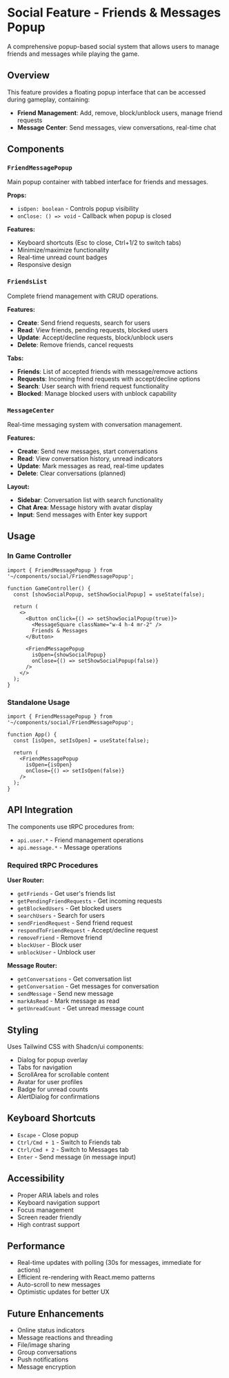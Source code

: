 # Social Feature - Friends & Messages Popup

A comprehensive popup-based social system that allows users to manage friends and messages while playing the game.

## Overview

This feature provides a floating popup interface that can be accessed during gameplay, containing:
- **Friend Management**: Add, remove, block/unblock users, manage friend requests
- **Message Center**: Send messages, view conversations, real-time chat

## Components

### `FriendMessagePopup`
Main popup container with tabbed interface for friends and messages.

**Props:**
- `isOpen: boolean` - Controls popup visibility
- `onClose: () => void` - Callback when popup is closed

**Features:**
- Keyboard shortcuts (Esc to close, Ctrl+1/2 to switch tabs)
- Minimize/maximize functionality
- Real-time unread count badges
- Responsive design

### `FriendsList`
Complete friend management with CRUD operations.

**Features:**
- **Create**: Send friend requests, search for users
- **Read**: View friends, pending requests, blocked users
- **Update**: Accept/decline requests, block/unblock users
- **Delete**: Remove friends, cancel requests

**Tabs:**
- **Friends**: List of accepted friends with message/remove actions
- **Requests**: Incoming friend requests with accept/decline options
- **Search**: User search with friend request functionality
- **Blocked**: Manage blocked users with unblock capability

### `MessageCenter`
Real-time messaging system with conversation management.

**Features:**
- **Create**: Send new messages, start conversations
- **Read**: View conversation history, unread indicators
- **Update**: Mark messages as read, real-time updates
- **Delete**: Clear conversations (planned)

**Layout:**
- **Sidebar**: Conversation list with search functionality
- **Chat Area**: Message history with avatar display
- **Input**: Send messages with Enter key support

## Usage

### In Game Controller
```tsx
import { FriendMessagePopup } from '~/components/social/FriendMessagePopup';

function GameController() {
  const [showSocialPopup, setShowSocialPopup] = useState(false);
  
  return (
    <>
      <Button onClick={() => setShowSocialPopup(true)}>
        <MessageSquare className="w-4 h-4 mr-2" />
        Friends & Messages
      </Button>
      
      <FriendMessagePopup
        isOpen={showSocialPopup}
        onClose={() => setShowSocialPopup(false)}
      />
    </>
  );
}
```

### Standalone Usage
```tsx
import { FriendMessagePopup } from '~/components/social/FriendMessagePopup';

function App() {
  const [isOpen, setIsOpen] = useState(false);
  
  return (
    <FriendMessagePopup
      isOpen={isOpen}
      onClose={() => setIsOpen(false)}
    />
  );
}
```

## API Integration

The components use tRPC procedures from:
- `api.user.*` - Friend management operations
- `api.message.*` - Message operations

### Required tRPC Procedures

**User Router:**
- `getFriends` - Get user's friends list
- `getPendingFriendRequests` - Get incoming requests
- `getBlockedUsers` - Get blocked users
- `searchUsers` - Search for users
- `sendFriendRequest` - Send friend request
- `respondToFriendRequest` - Accept/decline request
- `removeFriend` - Remove friend
- `blockUser` - Block user
- `unblockUser` - Unblock user

**Message Router:**
- `getConversations` - Get conversation list
- `getConversation` - Get messages for conversation
- `sendMessage` - Send new message
- `markAsRead` - Mark message as read
- `getUnreadCount` - Get unread message count

## Styling

Uses Tailwind CSS with Shadcn/ui components:
- Dialog for popup overlay
- Tabs for navigation
- ScrollArea for scrollable content
- Avatar for user profiles
- Badge for unread counts
- AlertDialog for confirmations

## Keyboard Shortcuts

- `Escape` - Close popup
- `Ctrl/Cmd + 1` - Switch to Friends tab
- `Ctrl/Cmd + 2` - Switch to Messages tab
- `Enter` - Send message (in message input)

## Accessibility

- Proper ARIA labels and roles
- Keyboard navigation support
- Focus management
- Screen reader friendly
- High contrast support

## Performance

- Real-time updates with polling (30s for messages, immediate for actions)
- Efficient re-rendering with React.memo patterns
- Auto-scroll to new messages
- Optimistic updates for better UX

## Future Enhancements

- Online status indicators
- Message reactions and threading
- File/image sharing
- Group conversations
- Push notifications
- Message encryption
